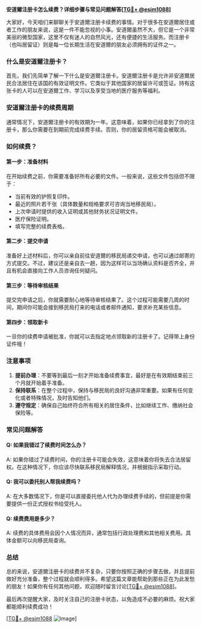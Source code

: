 **安道爾注册卡怎么续费？详细步骤与常见问题解答[[TG💪+ @esim1088](https://t.me/s/esim1088)]**

大家好，今天咱们来聊聊关于安道爾注册卡续费的事情。对于很多在安道爾居住或者工作的朋友来说，这是一件不能忽视的小事。安道爾虽然不大，但它是一个非常美丽的微型国家，这里不仅有迷人的自然风光，还有便捷的生活服务。而注册卡（也叫居留证）则是每一位长期生活在安道爾的朋友必须拥有的证件之一。

### 什么是安道爾注册卡？

首先，我们先简单了解一下什么是安道爾注册卡。安道爾注册卡是允许非安道爾居民合法居住在该国的有效证明文件。它类似于其他国家的居留许可或签证。持有这张卡的人可以在安道爾工作、学习以及享受当地的医疗服务等福利。

### 安道爾注册卡的续费周期

通常情况下，安道爾注册卡的有效期为一年。这意味着，如果你已经拿到了你的注册卡，那么你需要在到期前完成续费手续。否则，你的居留资格可能会被取消。

### 如何续费？

#### 第一步：准备材料

在开始续费之前，你需要准备好所有必要的文件。一般来说，这些文件包括但不限于：

- 当前有效的护照复印件。
- 最近的照片若干张（具体数量和规格要求可咨询当地移民局）。
- 上次申请时提供的收入证明或其他财务状况证明文件。
- 医疗保险证明。
- 填写完整的续费表格。

#### 第二步：提交申请

准备好上述材料后，你可以亲自前往安道爾的移民局递交申请，也可以通过邮寄的方式提交。不过，建议还是亲自去一趟，因为这样可以当场确认资料是否齐全，并且有机会直接向工作人员咨询任何疑问。

#### 第三步：等待审核结果

提交完申请之后，你就需要耐心地等待审核结果了。这个过程可能需要几周的时间，期间你可能会接到移民局打来的电话或者邮件通知，要求补充某些信息。

#### 第四步：领取新卡

一旦你的续费申请被批准，你就可以去指定地点领取新的注册卡了。记得带上身份证件哦！

### 注意事项

1. **提前办理**：不要等到最后一刻才开始准备续费事宜，最好是在有效期结束前三个月就开始着手准备。
2. **保持联系**：在整个过程中，保持与移民局的良好沟通非常重要。如果有任何变化或者特殊情况，及时告知他们。
3. **遵守规定**：确保自己始终符合所有相关的居住条件，比如继续工作、缴纳社会保险等。

### 常见问题解答

#### Q: 如果我错过了续费时间怎么办？
A: 如果你错过了续费时间，你的注册卡可能会失效，这意味着你将失去合法居留权。在这种情况下，你应该尽快联系移民局解释情况，并根据指示采取行动。

#### Q: 我可以委托别人帮我续费吗？
A: 在大多数情况下，你是可以直接委托他人代为办理续费手续的，但前提是你需要提供一份正式授权书给受托人。

#### Q: 续费费用是多少？
A: 续费的具体费用会因个人情况而异，通常包括行政处理费和其他相关费用。具体金额可以向移民局查询。

### 总结

总的来说，安道爾注册卡的续费并不复杂，只要你按照正确的步骤去做，并且提前做好充分准备，整个过程就会顺利得多。希望这篇文章能帮助到那些正在为此发愁的朋友！如果你有任何其他问题，欢迎随时留言讨论[[TG💪+ @esim1088](https://t.me/s/esim1088)]。

最后再次提醒大家，及时关注自己的注册卡状态，以免造成不必要的麻烦。祝大家都能顺利续费成功！

[[TG💪+ @esim1088](https://t.me/s/esim1088) ![Image](https://i.postimg.cc/4NQfJmqS/Snipaste-2025-05-13-00-14-12.png)]